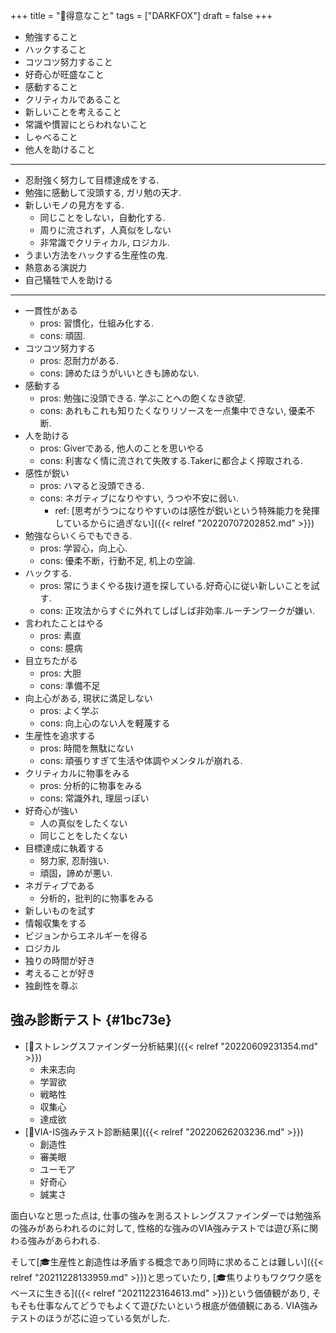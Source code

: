 +++
title = "🦊得意なこと"
tags = ["DARKFOX"]
draft = false
+++

-   勉強すること
-   ハックすること
-   コツコツ努力すること
-   好奇心が旺盛なこと
-   感動すること
-   クリティカルであること
-   新しいことを考えること
-   常識や慣習にとらわれないこと
-   しゃべること
-   他人を助けること

---

-   忍耐強く努力して目標達成をする.
-   勉強に感動して没頭する, ガリ勉の天才.
-   新しいモノの見方をする.
    -   同じことをしない，自動化する.
    -   周りに流されず，人真似をしない
    -   非常識でクリティカル, ロジカル.
-   うまい方法をハックする生産性の鬼.
-   熱意ある演説力
-   自己犠牲で人を助ける

---

-   一貫性がある
    -   pros: 習慣化，仕組み化する.
    -   cons: 頑固.
-   コツコツ努力する
    -   pros: 忍耐力がある.
    -   cons: 諦めたほうがいいときも諦めない.
-   感動する
    -   pros: 勉強に没頭できる. 学ぶことへの飽くなき欲望.
    -   cons: あれもこれも知りたくなりリソースを一点集中できない, 優柔不断.
-   人を助ける
    -   pros: Giverである, 他人のことを思いやる
    -   cons: 利害なく情に流されて失敗する.Takerに都合よく搾取される.
-   感性が鋭い
    -   pros: ハマると没頭できる.
    -   cons: ネガティブになりやすい, うつや不安に弱い.
        -   ref: [思考がうつになりやすいのは感性が鋭いという特殊能力を発揮しているからに過ぎない]({{< relref "20220707202852.md" >}})
-   勉強ならいくらでもできる.
    -   pros: 学習心，向上心.
    -   cons: 優柔不断，行動不足, 机上の空論.
-   ハックする.
    -   pros: 常にうまくやる抜け道を探している.好奇心に従い新しいことを試す.
    -   cons: 正攻法からすぐに外れてしばしば非効率.ルーチンワークが嫌い.
-   言われたことはやる
    -   pros: 素直
    -   cons: 臆病
-   目立ちたがる
    -   pros: 大胆
    -   cons: 準備不足
-   向上心がある, 現状に満足しない
    -   pros: よく学ぶ
    -   cons: 向上心のない人を軽蔑する
-   生産性を追求する
    -   pros: 時間を無駄にない
    -   cons: 頑張りすぎて生活や体調やメンタルが崩れる.
-   クリティカルに物事をみる
    -   pros: 分析的に物事をみる
    -   cons: 常識外れ, 理屈っぽい
-   好奇心が強い
    -   人の真似をしたくない
    -   同じことをしたくない
-   目標達成に執着する
    -   努力家, 忍耐強い.
    -   頑固，諦めが悪い.
-   ネガティブである
    -   分析的，批判的に物事をみる
-   新しいものを試す
-   情報収集をする
-   ビジョンからエネルギーを得る
-   ロジカル
-   独りの時間が好き
-   考えることが好き
-   独創性を尊ぶ


## 強み診断テスト {#1bc73e}

-   [🦊ストレングスファインダー分析結果]({{< relref "20220609231354.md" >}})
    -   未来志向
    -   学習欲
    -   戦略性
    -   収集心
    -   達成欲
-   [🦊VIA-IS強みテスト診断結果]({{< relref "20220626203236.md" >}})
    -   創造性
    -   審美眼
    -   ユーモア
    -   好奇心
    -   誠実さ

面白いなと思った点は, 仕事の強みを測るストレングスファインダーでは勉強系の強みがあらわれるのに対して, 性格的な強みのVIA強みテストでは遊び系に関わる強みがあらわれる.

そして[🎓生産性と創造性は矛盾する概念であり同時に求めることは難しい]({{< relref "20211228133959.md" >}})と思っていたり, [🎓焦りよりもワクワク感をベースに生きる]({{< relref "20211223164613.md" >}})という価値観があり, そもそも仕事なんてどうでもよくて遊びたいという根底が価値観にある. VIA強みテストのほうが芯に迫っている気がした.
